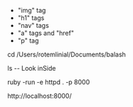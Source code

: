 * "img" tag
* "h1" tags
* "nav" tags
* "a" tags and "href"
* "p" tag


cd /Users/rotemlinial/Documents/balash

ls -- Look inSide

ruby -run -e httpd . -p 8000


http://localhost:8000/
